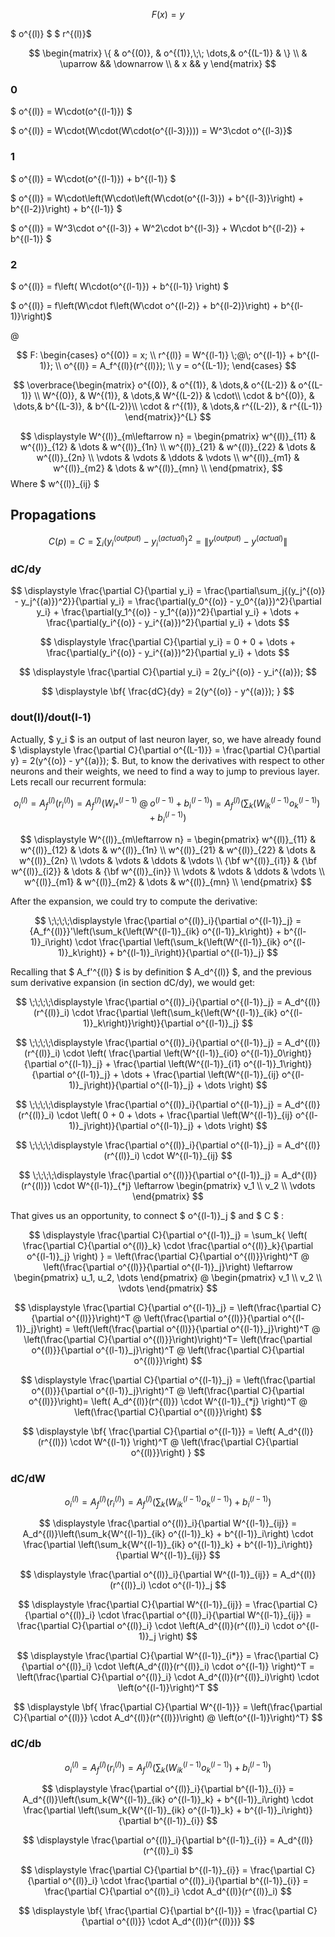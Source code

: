 $$ F(x) = y $$

$ o^{(l)} $ $ r^{(l)}$

$$
\begin{matrix}
\{ & o^{(0)}, & o^{(1)},\;\; \dots,& o^{(L-1)} & \} \\
& \uparrow && \downarrow \\
& x && y
\end{matrix}
$$

### 0
$ o^{(l)} = W\cdot(o^{(l-1)}) $

$ o^{(l)} = W\cdot(W\cdot(W\cdot(o^{(l-3)}))) = W^3\cdot o^{(l-3)}$

### 1
$ o^{(l)} = W\cdot(o^{(l-1)}) + b^{(l-1)} $

$ o^{(l)} = W\cdot\left(W\cdot\left(W\cdot(o^{(l-3)}) + b^{(l-3)}\right) + b^{(l-2)}\right) + b^{(l-1)} $

$ o^{(l)} = W^3\cdot o^{(l-3)} + W^2\cdot b^{(l-3)} + W\cdot b^{(l-2)} + b^{(l-1)} $

### 2

$ o^{(l)} = f\left( W\cdot(o^{(l-1)}) + b^{(l-1)} \right) $

$ o^{(l)} = f\left(W\cdot f\left(W\cdot o^{(l-2)} + b^{(l-2)}\right) + b^{(l-1)}\right)$

$@$

$$
F: \begin{cases}
o^{(0)} = x; \\
r^{(l)} = W^{(l-1)} \;@\; o^{(l-1)} + b^{(l-1)}; \\
o^{(l)} = A_f^{(l)}(r^{(l)}); \\
y = o^{(L-1)};
\end{cases}
$$

$$
\overbrace{\begin{matrix}
o^{(0)}, & o^{(1)}, & \dots,& o^{(L-2)} & o^{(L-1)} \\
W^{(0)}, & W^{(1)}, & \dots,& W^{(L-2)} & \cdot\\
\cdot & b^{(0)}, & \dots,& b^{(L-3)}, & b^{(L-2)}\\
\cdot & r^{(1)}, & \dots,& r^{(L-2)}, & r^{(L-1)}
\end{matrix}}^{L}
$$

$$ \displaystyle
W^{(l)}_{m\leftarrow n} = 
\begin{pmatrix}
    w^{(l)}_{11} & w^{(l)}_{12} & \dots & w^{(l)}_{1n} \\
    w^{(l)}_{21} & w^{(l)}_{22} & \dots & w^{(l)}_{2n} \\
        \vdots & \vdots & \ddots & \vdots \\
    w^{(l)}_{m1} & w^{(l)}_{m2} & \dots & w^{(l)}_{mn} \\
\end{pmatrix},
$$
Where  $ w^{(l)}_{ij} $ 

## Propagations

$$ C(p) = C = \sum_i{\left(y_i^{(output)} - y_i^{(actual)}\right)^2} = \lVert y^{(output)} - y^{(actual)} \rVert $$

### dC/dy

$$ \displaystyle
\frac{\partial C}{\partial y_i} = \frac{\partial\sum_j{(y_j^{(o)} - y_j^{(a)})^2}}{\partial y_i} 
    = \frac{\partial(y_0^{(o)} - y_0^{(a)})^2}{\partial y_i} + \frac{\partial(y_1^{(o)} - y_1^{(a)})^2}{\partial y_i} + \dots + \frac{\partial(y_i^{(o)} - y_i^{(a)})^2}{\partial y_i} + \dots
$$

$$ \displaystyle
\frac{\partial C}{\partial y_i} = 0 + 0 + \dots + \frac{\partial(y_i^{(o)} - y_i^{(a)})^2}{\partial y_i} + \dots
$$

$$ \displaystyle
\frac{\partial C}{\partial y_i} = 2(y_i^{(o)} - y_i^{(a)});
$$

$$ \displaystyle \bf{
\frac{dC}{dy} = 2(y^{(o)} - y^{(a)});
}
$$

### dout(l)/dout(l-1)

Actually, $ y_i $ is an output of last neuron layer, so, we have already found $ \displaystyle \frac{\partial C}{\partial o^{(L-1)}} = \frac{\partial C}{\partial y} = 2(y^{(o)} - y^{(a)}); $. But, to know the derivatives with respect to other neurons and their weights, we need to find a way to jump to previous layer. Lets recall our recurrent formula:

$$ \displaystyle
o^{(l)}_i = A_f^{(l)}(r^{(l)}_i) = A_f^{(l)}\left(W^{(l-1)}_{i*} \;@\; o^{(l-1)} + b^{(l-1)}_i\right) = 
    A_f^{(l)}\left(\sum_k{\left(W^{(l-1)}_{ik} o^{(l-1)}_k\right)} + b^{(l-1)}_i\right)
$$

$$ \displaystyle
W^{(l)}_{m\leftarrow n} = 
\begin{pmatrix}
    w^{(l)}_{11} & w^{(l)}_{12} & \dots & w^{(l)}_{1n} \\
    w^{(l)}_{21} & w^{(l)}_{22} & \dots & w^{(l)}_{2n} \\
        \vdots & \vdots & \ddots & \vdots \\
    {\bf w^{(l)}_{i1}} & {\bf w^{(l)}_{i2}} & \dots & {\bf w^{(l)}_{in}} \\
        \vdots & \vdots & \ddots & \vdots \\
    w^{(l)}_{m1} & w^{(l)}_{m2} & \dots & w^{(l)}_{mn} \\
\end{pmatrix}
$$


After the expansion, we could try to compute the derivative:

$$ \;\;\;\;\displaystyle
\frac{\partial o^{(l)}_i}{\partial o^{(l-1)}_j} = 
    {A_f^{(l)}}'\left(\sum_k{\left(W^{(l-1)}_{ik} o^{(l-1)}_k\right)} + b^{(l-1)}_i\right) \cdot \frac{\partial \left(\sum_k{\left(W^{(l-1)}_{ik} o^{(l-1)}_k\right)} + b^{(l-1)}_i\right)}{\partial o^{(l-1)}_j}
$$


Recalling that $ A_f'^{(l)} $ is by definition $ A_d^{(l)} $, and the previous sum derivative expansion (in section dC/dy), we would get:

$$ \;\;\;\;\displaystyle
\frac{\partial o^{(l)}_i}{\partial o^{(l-1)}_j} = A_d^{(l)}(r^{(l)}_i) \cdot \frac{\partial \left(\sum_k{\left(W^{(l-1)}_{ik} o^{(l-1)}_k\right)}\right)}{\partial o^{(l-1)}_j}
$$

$$ \;\;\;\;\displaystyle
\frac{\partial o^{(l)}_i}{\partial o^{(l-1)}_j} = A_d^{(l)}(r^{(l)}_i) \cdot \left( 
    \frac{\partial \left(W^{(l-1)}_{i0} o^{(l-1)}_0\right)}{\partial o^{(l-1)}_j} + 
    \frac{\partial \left(W^{(l-1)}_{i1} o^{(l-1)}_1\right)}{\partial o^{(l-1)}_j} + \dots +
    \frac{\partial \left(W^{(l-1)}_{ij} o^{(l-1)}_j\right)}{\partial o^{(l-1)}_j} + \dots
\right)
$$

$$ \;\;\;\;\displaystyle
\frac{\partial o^{(l)}_i}{\partial o^{(l-1)}_j} = A_d^{(l)}(r^{(l)}_i) \cdot \left( 
    0 + 0 + \dots +
    \frac{\partial \left(W^{(l-1)}_{ij} o^{(l-1)}_j\right)}{\partial o^{(l-1)}_j} + \dots
\right)
$$

$$ \;\;\;\;\displaystyle
\frac{\partial o^{(l)}_i}{\partial o^{(l-1)}_j} = A_d^{(l)}(r^{(l)}_i) \cdot W^{(l-1)}_{ij}
$$

$$ \;\;\;\;\displaystyle
\frac{\partial o^{(l)}}{\partial o^{(l-1)}_j} =
A_d^{(l)}(r^{(l)}) \cdot W^{(l-1)}_{*j}
\leftarrow \begin{pmatrix} v_1 \\ v_2 \\ \vdots \end{pmatrix}
$$

That gives us an opportunity, to connect $ o^{(l-1)}_j $ and $ C $ :

$$ \displaystyle
\frac{\partial C}{\partial o^{(l-1)}_j} = 
    \sum_k{ \left(
        \frac{\partial C}{\partial o^{(l)}_k} \cdot \frac{\partial o^{(l)}_k}{\partial o^{(l-1)}_j}
    \right) } = 
    \left(\frac{\partial C}{\partial o^{(l)}}\right)^T @ \left(\frac{\partial o^{(l)}}{\partial o^{(l-1)}_j}\right)
    \leftarrow \begin{pmatrix} u_1, u_2, \dots \end{pmatrix} @ \begin{pmatrix} v_1 \\ v_2 \\ \vdots \end{pmatrix}
$$

$$ \displaystyle
\frac{\partial C}{\partial o^{(l-1)}_j} = 
    \left(\frac{\partial C}{\partial o^{(l)}}\right)^T @ \left(\frac{\partial o^{(l)}}{\partial o^{(l-1)}_j}\right) = 
    \left(\left(\frac{\partial o^{(l)}}{\partial o^{(l-1)}_j}\right)^T @ \left(\frac{\partial C}{\partial o^{(l)}}\right)\right)^T=
    \left(\frac{\partial o^{(l)}}{\partial o^{(l-1)}_j}\right)^T @ \left(\frac{\partial C}{\partial o^{(l)}}\right)
$$

$$ \displaystyle
\frac{\partial C}{\partial o^{(l-1)}_j} = 
    \left(\frac{\partial o^{(l)}}{\partial o^{(l-1)}_j}\right)^T @ \left(\frac{\partial C}{\partial o^{(l)}}\right)=
    \left( A_d^{(l)}(r^{(l)}) \cdot W^{(l-1)}_{*j} \right)^T @ \left(\frac{\partial C}{\partial o^{(l)}}\right)
$$

$$ \displaystyle \bf{
\frac{\partial C}{\partial o^{(l-1)}} =
    \left( A_d^{(l)}(r^{(l)}) \cdot W^{(l-1)} \right)^T @ \left(\frac{\partial C}{\partial o^{(l)}}\right)
}
$$

### dC/dW

$$ \displaystyle
o^{(l)}_i = A_f^{(l)}(r^{(l)}_i) = 
    A_f^{(l)}\left(\sum_k{\left(W^{(l-1)}_{ik} o^{(l-1)}_k\right)} + b^{(l-1)}_i\right)
$$

$$ \displaystyle
\frac{\partial o^{(l)}_i}{\partial W^{(l-1)}_{ij}} =
A_d^{(l)}\left(\sum_k{W^{(l-1)}_{ik} o^{(l-1)}_k} + b^{(l-1)}_i\right) \cdot \frac{\partial \left(\sum_k{W^{(l-1)}_{ik} o^{(l-1)}_k} + b^{(l-1)}_i\right)}{\partial W^{(l-1)}_{ij}}
$$

$$ \displaystyle
\frac{\partial o^{(l)}_i}{\partial W^{(l-1)}_{ij}} =
A_d^{(l)}(r^{(l)}_i) \cdot o^{(l-1)}_j
$$

$$ \displaystyle
\frac{\partial C}{\partial W^{(l-1)}_{ij}} = 
\frac{\partial C}{\partial o^{(l)}_i} \cdot \frac{\partial o^{(l)}_i}{\partial W^{(l-1)}_{ij}} =
\frac{\partial C}{\partial o^{(l)}_i} \cdot \left(A_d^{(l)}(r^{(l)}_i) \cdot o^{(l-1)}_j \right)
$$

$$ \displaystyle
\frac{\partial C}{\partial W^{(l-1)}_{i*}} = 
\frac{\partial C}{\partial o^{(l)}_i} \cdot \left(A_d^{(l)}(r^{(l)}_i) \cdot o^{(l-1)} \right)^T =
\left(\frac{\partial C}{\partial o^{(l)}_i} \cdot A_d^{(l)}(r^{(l)}_i)\right) \cdot \left(o^{(l-1)}\right)^T
$$

$$ \displaystyle \bf{
\frac{\partial C}{\partial W^{(l-1)}} =
\left(\frac{\partial C}{\partial o^{(l)}} \cdot A_d^{(l)}(r^{(l)})\right) @ \left(o^{(l-1)}\right)^T}
$$

### dC/db

$$ \displaystyle
o^{(l)}_i = A_f^{(l)}(r^{(l)}_i) = 
    A_f^{(l)}\left(\sum_k{\left(W^{(l-1)}_{ik} o^{(l-1)}_k\right)} + b^{(l-1)}_i\right)
$$

$$ \displaystyle
\frac{\partial o^{(l)}_i}{\partial b^{(l-1)}_{i}} =
A_d^{(l)}\left(\sum_k{W^{(l-1)}_{ik} o^{(l-1)}_k} + b^{(l-1)}_i\right) \cdot 
\frac{\partial \left(\sum_k{W^{(l-1)}_{ik} o^{(l-1)}_k} + b^{(l-1)}_i\right)}{\partial b^{(l-1)}_{i}}
$$

$$ \displaystyle
\frac{\partial o^{(l)}_i}{\partial b^{(l-1)}_{i}} =
A_d^{(l)}(r^{(l)}_i)
$$

$$ \displaystyle
\frac{\partial C}{\partial b^{(l-1)}_{i}} = 
\frac{\partial C}{\partial o^{(l)}_i} \cdot \frac{\partial o^{(l)}_i}{\partial b^{(l-1)}_{i}} =
\frac{\partial C}{\partial o^{(l)}_i} \cdot A_d^{(l)}(r^{(l)}_i)
$$

$$ \displaystyle \bf{
\frac{\partial C}{\partial b^{(l-1)}} =
\frac{\partial C}{\partial o^{(l)}} \cdot A_d^{(l)}(r^{(l)})}
$$